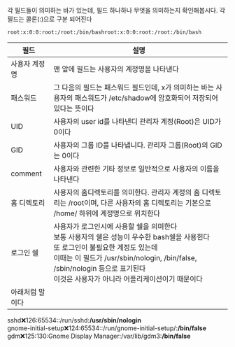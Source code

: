 각 필드들이 의미하는 바가 있는데, 필드 하나하나 무엇을 의미하는지 확인해봅시다. 각 필드는 콜론(:)으로 구분 되어진다

`root:x:0:0:root:/root:/bin/bashroot:x:0:0:root:/root:/bin/bash`

| 필드 | 설명 |
| --- | --- |
| 사용자 계정명 | 맨 앞에 필드는 사용자의 계정명을 나타낸다 |
| 패스워드 | 그 다음의 필드는 패스워드 필드인데, x가 의미하는 바는 사용자의 패스워드가 /etc/shadow에 암호화되어 저장되어있다는 뜻이다 |
| UID | 사용자의 user id를 나타낸디 관리자 계정(Root)은 UID가 0이다 |
| GID | 사용자의 그룹 ID를 나타냅니다. 관리자 그룹(Root)의 GID는 0이다 |
| comment | 사용자와 관련한 기타 정보로 일반적으로 사용자의 이름을 나타낸다 |
| 홈 디렉토리 | 사용자의 홈디렉토리를 의미한다. 관리자 계정의 홈 디렉토리는 /root이며, 다른 사용자의 홈 디렉토리는 기본으로 /home/ 하위에 계정명으로 위치한다 |
| 로그인 쉘 | 사용자가 로그인시에 사용할 쉘을 의미한다<br>보통 사용자의 쉘은 성능이 우수한 bash쉘을 사용힌다<br>또 로그인이 불필요한 계정도 있는데<br>이때는 이 필드가 /usr/sbin/nologin, /bin/false, /sbin/nologin 등으로 표기된다 <br>이것은 사용자가 아니라 어플리케이션이기 때문이다 
아래처럼 말이다 |

sshd:x:126:65534::/run/sshd:**/usr/sbin/nologin**<br>
gnome-initial-setup:x:124:65534::/run/gnome-initial-setup/:**/bin/false**
gdm:x:125:130:Gnome Display Manager:/var/lib/gdm3:**/bin/false**